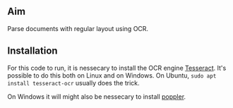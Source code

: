 ## Aim
Parse documents with regular layout using OCR.

## Installation
For this code to run, it is nessecary to install the OCR engine [Tesseract](https://github.com/tesseract-ocr/tesseract).
It's possible to do this both on Linux and on Windows. On Ubuntu, `sudo apt install tesseract-ocr` usually does the trick.

On Windows it will might also be nessecary to install [poppler](https://github.com/freedesktop/poppler).
